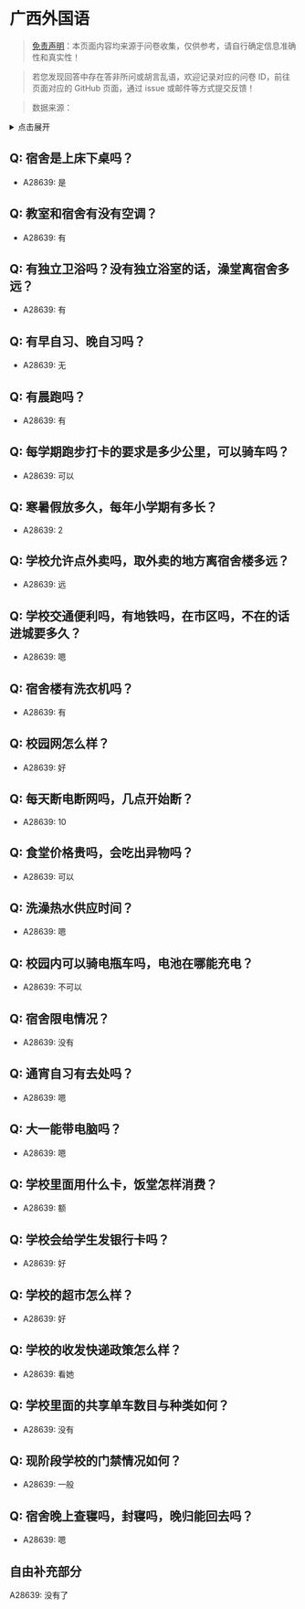 # 广西外国语

> [免责声明](https://colleges.chat/#_3)：本页面内容均来源于问卷收集，仅供参考，请自行确定信息准确性和真实性！

> 若您发现回答中存在答非所问或胡言乱语，欢迎记录对应的问卷 ID，前往页面对应的 GitHub 页面，通过 issue 或邮件等方式提交反馈！

> 数据来源：

<details><summary>点击展开</summary>
<ul>
<li>A28639: 匿名 (2025 年 06 月)</li>
</ul>
</details>

## Q: 宿舍是上床下桌吗？

- A28639: 是

## Q: 教室和宿舍有没有空调？

- A28639: 有

## Q: 有独立卫浴吗？没有独立浴室的话，澡堂离宿舍多远？

- A28639: 有

## Q: 有早自习、晚自习吗？

- A28639: 无

## Q: 有晨跑吗？

- A28639: 有

## Q: 每学期跑步打卡的要求是多少公里，可以骑车吗？

- A28639: 可以

## Q: 寒暑假放多久，每年小学期有多长？

- A28639: 2

## Q: 学校允许点外卖吗，取外卖的地方离宿舍楼多远？

- A28639: 远

## Q: 学校交通便利吗，有地铁吗，在市区吗，不在的话进城要多久？

- A28639: 嗯

## Q: 宿舍楼有洗衣机吗？

- A28639: 有

## Q: 校园网怎么样？

- A28639: 好

## Q: 每天断电断网吗，几点开始断？

- A28639: 10

## Q: 食堂价格贵吗，会吃出异物吗？

- A28639: 可以

## Q: 洗澡热水供应时间？

- A28639: 嗯

## Q: 校园内可以骑电瓶车吗，电池在哪能充电？

- A28639: 不可以

## Q: 宿舍限电情况？

- A28639: 没有

## Q: 通宵自习有去处吗？

- A28639: 嗯

## Q: 大一能带电脑吗？

- A28639: 嗯

## Q: 学校里面用什么卡，饭堂怎样消费？

- A28639: 额

## Q: 学校会给学生发银行卡吗？

- A28639: 好

## Q: 学校的超市怎么样？

- A28639: 好

## Q: 学校的收发快递政策怎么样？

- A28639: 看她

## Q: 学校里面的共享单车数目与种类如何？

- A28639: 没有

## Q: 现阶段学校的门禁情况如何？

- A28639: 一般

## Q: 宿舍晚上查寝吗，封寝吗，晚归能回去吗？

- A28639: 嗯

## 自由补充部分

A28639: 没有了